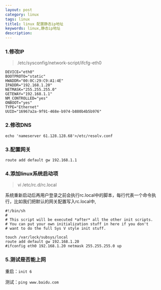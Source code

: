 ```yaml
---
layout: post
category: linux
tags: linux
title1: linux 配置静态ip地址
keywords: linux,静态ip地址
description:
---
```


### 1.修改IP

>/etc/sysconfig/network-script/ifcfg-eth0

	DEVICE="eth0"
	BOOTPROTO="static"
	HWADDR="00:0C:29:C9:A1:4E"
	IPADDR="192.168.1.20"
	NETMASK="255.255.255.0"
	GETEWAY="192.168.1.1"
	NM_CONTROLLED="yes"
	ONBOOT="yes"
	TYPE="Ethernet"
	UUID="16967a2a-9f91-468e-b974-b880b4b5b976"

### 2.修改DNS

	echo 'nameserver 61.128.128.68'>/etc/resolv.conf

### 3.配置网关

	route add default gw 192.168.1.1

### 4.添加linux系统启动项

>vi /etc/rc.d/rc.local

系统重新启动后再用户登录之前会执行rc.local中的脚本，每行代表一个命令执行，比如我们把默认的网关配置写入rc.local中,

	#!/bin/sh
	#
	# This script will be executed *after* all the other init scripts.
	# You can put your own initialization stuff in here if you don't
	# want to do the full Sys V style init stuff.
	
	touch /var/lock/subsys/local
	route add default gw 192.168.1.20
	#ifconfig eth0 192.168.1.20 netmask 255.255.255.0 up

### 5.测试是否能上网

重启：`init 6`<br>

测试：`ping www.baidu.com`


